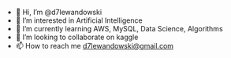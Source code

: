 - 👋 Hi, I’m @d7lewandowski
- 👀 I’m interested in Artificial Intelligence
- 🌱 I’m currently learning AWS, MySQL, Data Science, Algorithms
- 💞️ I’m looking to collaborate on kaggle
- 📫 How to reach me d7lewandowski@gmail.com

<!---
d7lewandowski/d7lewandowski is a ✨ special ✨ repository because its `README.md` (this file) appears on your GitHub profile.
You can click the Preview link to take a look at your changes.
--->
